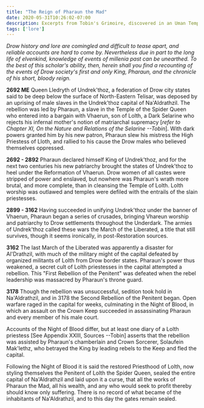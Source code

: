```yaml
---
title: "The Reign of Pharaun the Mad"
date: 2020-05-31T10:26:02-07:00
description: Excerpts from Tobin's Grimoire, discovered in an Uman Temple of Syf.
tags: ['lore']
---
```


*Drow history and lore are comingled and difficult to tease apart, and reliable accounts are hard to
come by. Nevertheless due in part to the long life of elvenkind, knowledge of events of millenia
past can be unearthed. To the best of this scholar's ability, then, herein shall you find a
recounting of the events of Drow society's first and only King, Pharaun, and the chronicle of his
short, bloody reign.*

**2692 ME** Queen Lledryth of Undrek'thoz, a federation of Drow city states said to be deep below
the surface of North-Eastern Telisar, was deposed by an uprising of male slaves in the Undrek'thoz
capital of Na'Aldrathzil. The rebellion was led by Pharaun, a slave in the Temple of the Spider
Queen who entered into a bargain with Vhaerun, son of Lolth, a Dark Selarine who rejects his
infernal mother's notion of matriarchal supremacy [*refer to Chapter XI, On the Nature and Relations
of the Selarine --Tobin*]. With dark powers granted him by his new patron, Pharaun slew his mistress
the High Priestess of Lloth, and rallied to his cause the Drow males who believed themselves
oppressed.

**2692 - 2892** Pharaun declared himself King of Undrek'thoz, and for the next two centuries his new
patriarchy brought the states of Undrek'thoz to heel under the Reformation of Vhaerun. Drow women of
all castes were stripped of power and enslaved, but nowhere was Pharaun's wrath more brutal, and
more complete, than in cleansing the Temple of Lolth. Lolth worship was outlawed and temples were
defiled with the entrails of the slain priestesses.

**2899 - 3162** Having succeeded in unifying Undrek'thoz under the banner of Vhaerun, Pharaun began
a series of crusades, bringing Vhareun worship and patriarchy to Drow settlements throughout the
Underdark. The armies of Undrek'thoz called these wars the March of the Liberated, a title that
still survives, though it seems ironically, in post-Restoration sources.

**3162** The last March of the Liberated was apparently a disaster for Al'Drathzil, with much of the
military might of the capital defeated by organized militants of Lolth from Drow border states.
Pharaun's power thus weakened, a secret cult of Lolth priestesses in the capital attempted a
rebellion. This "First Rebellion of the Penitent" was defeated when the rebel leadership was
massacred by Pharaun's throne guard.

**3178** Though the rebellion was unsuccessful, sedition took hold in Na'Aldrathzil, and in 3178 the
Second Rebellion of the Penitent began. Open warfare raged in the capital for weeks, culminating in 
the Night of Blood, in which an assault on the Crown Keep succeeded in assassinating Pharaun and
every member of his male court.

Accounts of the Night of Blood differ, but at least one diary of a Lolth priestess [See Appendix
XXIII, Sources --Tobin] asserts that the rebellion was assisted by Pharaun's chamberlain and Crown
Sorcerer, Solaufein Mak'lethz, who betrayed the King by leading rebels to the Keep and fled the
capital.

Following the Night of Blood it is said the restored Priesthood of Lolth, now styling themselves the
Penitent of Lolth the Spider Queen, sealed the entire capital of Na'Aldrathzil and laid upon it a
curse, that all the works of Pharaun the Mad, all his wealth, and any who would seek to profit
thereby should know only suffering. There is no record of what became of the inhabitants of
Na'Aldrathzil, and to this day the gates remain sealed.
